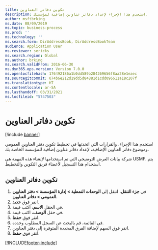 ```yaml
---
title: تكوين دفاتر العناوين
description: استخدم هذا الإجراء لإعداد دفاتر عناوين إضافية لمؤسستك.
author: msftbrking
ms.date: 08/09/2019
ms.topic: business-process
ms.prod: ''
ms.technology: ''
ms.search.form: DirAddressBook, DirAddressBookTeam
audience: Application User
ms.reviewer: sericks
ms.search.region: Global
ms.author: brking
ms.search.validFrom: 2016-06-30
ms.dyn365.ops.version: Version 7.0.0
ms.openlocfilehash: 176492186a1b0dd589b284269656f8aa28e1eaec
ms.sourcegitcommit: 074b6e212d19dd5d84881d1cdd096611a18c207f
ms.translationtype: HT
ms.contentlocale: ar-SA
ms.lasthandoff: 03/31/2021
ms.locfileid: "5747503"
---
```

# <a name="configure-address-books"></a>تكوين دفاتر العناوين

[!include [banner](../../includes/banner.md)]

استخدم هذا الإجراء، والقرارات التي اتخذتها في تخطيط تكوين دفتر العناوين العمومي وموضوع دفاتر العناوين الإضافية، لإعداد دفاتر عناوين إضافية للمؤسسة الخاصة بك.

شركة بيانات العرض التوضيحي التي تم استخدامها لإنشاء هذه المهمة هي USMF.‬ يتم استخدام هذا التسجيل لأعضاء فريق التكوين والتخطيط.


## <a name="configure-address-books"></a>تكوين دفاتر العناوين
1. في **جزء التنقل**، انتقل إلى **الوحدات النمطية > إدارة المؤسسة > دفتر العناوين العمومي > دفاتر العناوين**.
2. انقر فوق **جديد**.
3. في الحقل **الاسم**، اكتب قيمة.
4. في حقل **الوصف**، اكتب قيمة.
5. انقر فوق **حفظ**.
6. في القائمة، قم بالبحث عن السجل المطلوب وحدده.
7. انقر فوق السهم لإضافة الفرق المحددة المتوفرة إلى دفتر العناوين.
8. انقر فوق **حفظ**.



[!INCLUDE[footer-include](../../../../includes/footer-banner.md)]